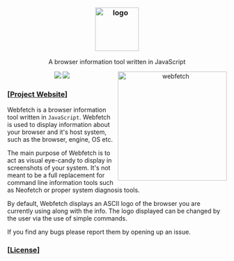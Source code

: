 <h3 align="center"><img src="https://files.catbox.moe/ql4agn.png" alt="logo" height="100px"></h3>
<p align="center">A browser information tool written in JavaScript</p>

<p align="center">
<a href="./LICENSE.md"><img src="https://img.shields.io/badge/license-GNU-yellow.svg"></a>
<a href="https://github.com/c1tizen/webfetch/releases"><img src="https://img.shields.io/github/release/c1tizen/webfetch.svg"></a>

<img src="https://files.catbox.moe/rhykj6.png" alt="webfetch" align="right" height="250px">

### \[[Project Website](https://webfetch.js.org/)\]

Webfetch is a browser information tool written in `JavaScript`. Webfetch is used to display information about your browser and it's host system, such as the browser, engine, OS etc.

The main purpose of Webfetch is to act as visual eye-candy to display in screenshots of your system. It's not meant to be a full replacement for command line information tools such as Neofetch or proper system diagnosis tools.

By default, Webfetch displays an ASCII logo of the browser you are currently using along with the info. The logo displayed can be changed by the user via the use of simple commands.

If you find any bugs please report them by opening up an issue.


### \[[License](https://github.com/c1tizen/webfetch/blob/main/LICENSE)\]
